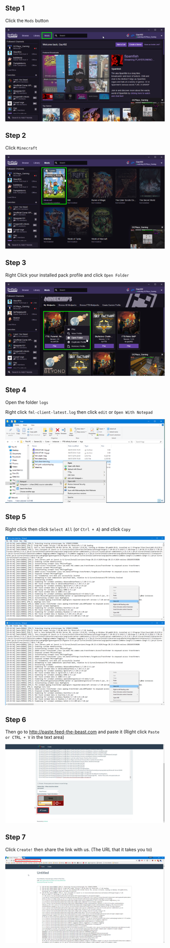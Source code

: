 ## Step 1

Click the `Mods` button

![tlog1][]

## Step 2
Click `Minecraft`

![tlog2][]

## Step 3
Right Click your installed pack profile and click `Open Folder`

![tlog3][]

## Step 4
Open the folder `logs`

Right click `fml-client-latest.log` then click `edit` or `Open With Notepad`

![tlog4][]

## Step 5
Right click then click `Select All` (or `Ctrl + A`) and click `Copy`

![tlog5.1][]
![tlog5.2][]

## Step 6
Then go to http://paste.feed-the-beast.com and paste it (Right click `Paste or CTRL + V` in the text area)

![tlog6][]

## Step 7
Click `Create!` then share the link with us. (The URL that it takes you to)

![tlog7][]

[tLog1]: https://raw.githubusercontent.com/Gaz492/FTB-FAQ/pages/images/tLog/TwitchUI_2017-08-10_18-57-17.png

[tLog2]: https://raw.githubusercontent.com/Gaz492/FTB-FAQ/pages/images/tLog/TwitchUI_2017-08-10_18-57-20.png

[tLog3]: https://raw.githubusercontent.com/Gaz492/FTB-FAQ/pages/images/tLog/TwitchUI_2017-08-10_19-03-42.png

[tLog4]: https://raw.githubusercontent.com/Gaz492/FTB-FAQ/pages/images/tLog/CurseUI_2016-09-10_11-25-27.png

[tLog5.1]: https://raw.githubusercontent.com/Gaz492/FTB-FAQ/pages/images/tLog/notepad_2016-09-10_11-25-48.png

[tLog5.2]: https://raw.githubusercontent.com/Gaz492/FTB-FAQ/pages/images/tLog/notepad_2016-09-10_11-25-48.png

[tLog6]: https://raw.githubusercontent.com/Gaz492/FTB-FAQ/pages/images/tLog/chrome_2016-09-10_11-26-40.png

[tLog7]: https://raw.githubusercontent.com/Gaz492/FTB-FAQ/pages/images/tLog/chrome_2016-09-10_11-27-13.png